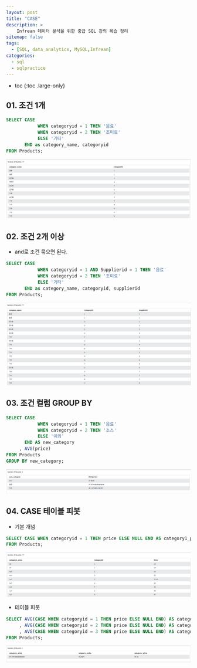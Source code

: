 ```yaml
---
layout: post
title: "CASE"
description: >
    Infrean 데이터 분석을 위한 중급 SQL 강의 복습 정리
sitemap: false
tags:
  - [SQL, data_analytics, MySQL,Infrean]
categories:
  - sql
  - sqlpractice 
---
```


* toc
{:toc .large-only}


## 01. 조건 1개

```sql
SELECT CASE
			WHEN categoryid = 1 THEN '음료'
            WHEN categoryid = 2 THEN '조미료'
            ELSE '기타'
       END as category_name, categoryid
FROM Products;
```

![image-20220404213850609](/assets/md-images/image-20220404213850609.png)



## 02. 조건 2개 이상

- and로 조건 묶으면 된다.

```sql
SELECT CASE
			WHEN categoryid = 1 AND Supplierid = 1 THEN '음료'
            WHEN categoryid = 2 THEN '조미료'
            ELSE '기타'
       END as category_name, categoryid, supplierid
FROM Products;
```

![image-20220404214530534](/assets/md-images/image-20220404214530534.png)






## 03. 조건 컬럼 GROUP BY

```sql
SELECT CASE
			WHEN categoryid = 1 THEN '음료'
            WHEN categoryid = 2 THEN '소스'
            ELSE '이외'
       END AS new_category
     , AVG(price)
FROM Products
GROUP BY new_category;
```

![image-20220404214509610](/assets/md-images/image-20220404214509610.png)



## 04. CASE 테이블 피봇

- 기본 개념

```sql
SELECT CASE WHEN categoryid = 1 THEN price ELSE NULL END AS category1_price, categoryid, price
FROM Products;
```

![image-20220405004544007](/assets/md-images/image-20220405004544007.png)



- 테이블 피봇

```sql
SELECT AVG(CASE WHEN categoryid = 1 THEN price ELSE NULL END) AS category1_price
	 , AVG(CASE WHEN categoryid = 2 THEN price ELSE NULL END) AS category2_price
     , AVG(CASE WHEN categoryid = 3 THEN price ELSE NULL END) AS category3_price
FROM Products;
```

![image-20220405004737850](/assets/md-images/image-20220405004737850.png)
